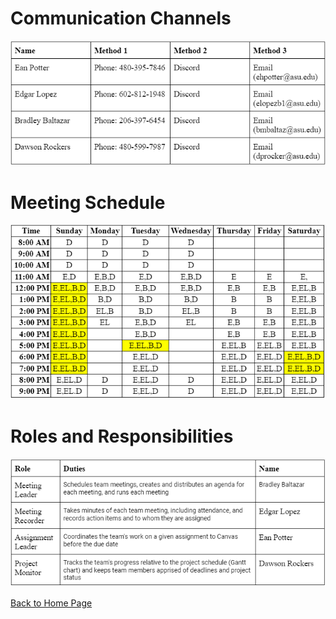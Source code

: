 # Communication Channels

![image caption](Pictures/Communication_channels.png)

# Meeting Schedule

![image caption](Pictures/Meeting_schedule.png)

# Roles and Responsibilities

![image caption](Pictures/Roles_and_Responsibilities.png)


[Back to Home Page](/index.md)
